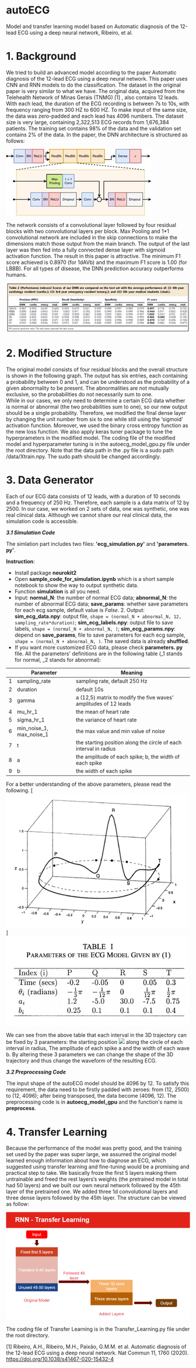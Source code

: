 # autoECG
Model and transfer learning model based on Automatic diagnosis of the 12-lead ECG using a deep neural network, Ribeiro, et al.
# 1. Background
  We tried to build an advanced model according to the paper Automatic diagnosis of the 12-lead ECG using a deep neural network. This paper uses CNN and RNN models to do
the classification. The dataset in the original paper is very similar to what we have. The original data, acquired from the Telehealth Network of Minas Gerais (TNMG) [1]
, also contains 12 leads. With each lead, the duration of the ECG recording is between 7s to 10s, with frequency ranging from 300 HZ to 600 HZ. To make input of the same size, the data was zero-padded and each lead has 4096 numbers. The dataset size is very large, containing 2,322,513 ECG records from 1,676,384 patients. The training set contains 98% of the data and the validation set contains 2% of the data.
In the paper, the DNN architecture is structured as follows:  

![alt text](./modelstructure.jpg)   


  The network consists of a convolutional layer followed by four residual blocks with two convolutional layers per block. Max Pooling and 1*1 convolutional network are included in the skip connections to make the dimensions match those output from the main branch. The output of the last layer was then fed into a fully connected dense layer with sigmoid
activation function. The result in this paper is attractive. The minimum F1 score achieved is 0.8970 (for 1dAVb) and the maximum F1 score is 1.00 (for LBBB). For all types of disease, the DNN prediction accuracy outperforms humans.  

![alt text](./modelresult.jpg)  


# 2. Modified Structure
  The original model consists of four residual blocks and the overall structure is shown in the following graph. The output has six entries, each containing a probability between 0 and 1, and can be understood as the probability of a given abnormality to be present. The abnormalities are not mutually exclusive, so the probabilities do not necessarily sum to one.  
  While in our cases, we only need to determine a certain ECG data whether is normal or abnormal (the two probabilities sum to one), so our new output should be a single probability. Therefore, we modified the final dense layer by changing the unit number from six to one while still using the ‘sigmoid’ activation function. Moreover, we used the binary cross entropy function as the new loss function.
  We also apply keras tuner package to tune the hyperprameters in the modified model. 
  The coding file of the modified model and hyperparameter tuning is in the autoecg_model_gpu.py file under the root directory. Note that the data path in the .py file is a sudo path /data/Xtrain.npy. The sudo path should be changed accordingly. 

  
  
  
  
# 3. Data Generator
Each of our ECG data consists of 12 leads, with a duration of 10 seconds and a frequency of 250 Hz. Therefore, each sample is a data matrix of 12 by 2500. In our case, we worked on 2 sets
of data, one was synthetic, one was real clinical data. Although we cannot share our real clinical data, the simulation code is accessible. 

***3.1 Simulation Code***

The simlation part includes two files: **'ecg_simulation.py'** and **'parameters. py'**.

**Instruction**:
 - Install package **neurokit2**
 - Open **sample_code_for_simulation.ipynb** which is a short sample notebook to show the way to output synthetic data.
 - Function **simulation** is all you need.
 - Input: 
   **normal_N**: the number of normal ECG data;
   **abnormal_N**: the number of abnormal ECG data;
   **save_params**: whether save parameters for each ecg sample, default value is *False*.
    2. Output:
        **sim_ecg_data.npy**: output file, `shape = (normal_N + abnormal_N, 12, sampling_rate*duration)`;
        **sim_ecg_labels.npy**: output file to save labels, `shape = (normal_N + abnormal_N, )`;
        **sim_ecg_params.npy**: depend on **save_params**, file to save parameters for each ecg sample, `shape = (normal_N + abnormal_N, )`.
The saved data is already **shuffled**.
 - If you want more customized ECG data, please check **parameters. py** file. All the parameters' definitions are in the following table (_1 stands for normal, _2 stands for abnormal):
 
|                |Parameter                           |Meaning                          |
|----------------|-------------------------------|-----------------------------|
|1|sampling_rate          |sampling rate, default 250 Hz          |
|2          |duration|default 10s|
 |3         |gamma|a (12,5) matrix to modify the five waves' amplitudes of 12 leads|
 |4          |mu_hr_1          |the mean of heart rate        |
|5          |sigma_hr_1          |the variance of heart rate        |
|6         |min_noise_1, max_noise_1        |the max value and min value of noise        |
|7|t           |the starting position along the circle of each interval in radius         |
|8          |a          |the amplitude of each spike; b, the width of each spike         |
|9          |b|the width of each spike|

For a better understanding of the above parameters, please read the following.
[<img src="./3D.png" width="500"/>]
[<img src="./table.png" width="500"/>](table)

 We can see from the above table that each interval in the 3D trajectory can be fixed by 3 parameters: the starting position 
<img src="https://render.githubusercontent.com/render/math?math=\theta_i/t_i "> along the circle of each interval in radius, The amplitude of each spike a and the width of each wave b. By altering these 3 parameters we can change the shape of the 3D trajectory and thus change the waveform of the resulting ECG. 

***3.2 Preprocessing Code***

The input shape of the autoECG model should be 4096 by 12. To satisfy this requirement, the data need to be firstly padded with zeroes: from (12, 2500) to (12, 4096);  after being transposed, the data become (4096, 12). The preprocessing code is in **autoecg_model_gpu**  and the function's name is **preprocess**.
  



# 4. Transfer Learning
  Because the performance of the model was pretty good, and the training set used by the paper was super large, we assumed the original model learned enough information about how to diagnose an ECG, which suggested using transfer learning and fine-tuning would be a promising and practical step to take. We basically froze the first 5 layers making them untrainable and freed the rest layers’s weights (the pretrained model in total had 50 layers) and we built our own neural network followed by the 45th layer of the pretrained one. We added three 1d convolutional layers and three dense layers followed by the 45th layer. The structure can be viewed as follow:  
 
![alt text](./transferlearning.png)    
  
  The coding file of Transfer Learning is in the Transfer_Learning.py file under the root directory.

[1] Ribeiro, A.H., Ribeiro, M.H., Paixão, G.M.M. et al. Automatic diagnosis of the 12-lead
ECG using a deep neural network.
Nat Commun 11, 1760 (2020). https://doi.org/10.1038/s41467-020-15432-4
